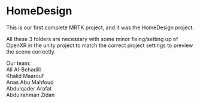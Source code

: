 # HomeDesign
This is our first complete MRTK project, and it was the HomeDesign project.

All these 3 folders are necessary with some minor fixing/setting up of OpenXR in the unity project to match the correct project settings to preview the scene correctly.


Our team:  
Ali Al-Behadili  
Khalid Maarouf  
Anas Abu Mahfoud  
Abdulqader Arafat  
Abdulrahman Zidan  
